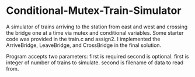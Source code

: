 # Conditional-Mutex-Train-Simulator
A simulator of trains arriving to the station from east and west and crossing the bridge one at a time via mutex and conditional variables.
Some starter code was provided in the train.c and assign2. 
I implemented the ArriveBridge, LeaveBridge, and CrossBridge in the final solution. 

Program accepts two parameters: first is required second is optional. first is integer of number of trains to simulate. second is filename of data to read from. 


